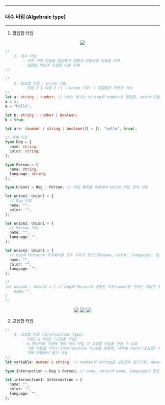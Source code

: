 -----
### 대수 타입 (Algebraic type)
-----
1. 합집합 타입
<div align="center">
<img src="https://github.com/user-attachments/assets/0006e326-bdd1-452c-afaa-5de80372548f">
</div>

```ts
/*
    1. 대수 타입
        - 여러 개의 타입을 합성해서 새롭게 만들어낸 타입을 의미
        - 합집합 타입과 교집합 타입 존재
*/

/*
    2. 합집합 타입 - Union 타입
        - 타입 1 | 타입 2 (| : Union 기호) : 합집합은 무한히 가능
*/
let a: string | number; // a라는 변수는 string와 number의 합집합, union 타입으로 숫자, 문자열 가능 > string number union 타입
a = 1;
a = "hello";

let b: string | number | boolean;
b = true;

let arr: (number | string | boolean)[] = [1, "hello", true];

// 객체 타입
type Dog = {
  name: string;
  color: string;
};

type Person = {
  name: string;
  language: string;
};

type Union1 = Dog | Person; // 타입 별칭을 이용해서 union 타입 정의 가능

let union1: Union1 = {
  // Dog 타입
  name: "",
  color: "",
};

let union2: Union1 = {
  // Person 타입
  name: "",
  language: "",
};

let union3: Union1 = {
  // Dog와 Person의 프로퍼티를 모두 가지고 있으므로(name, color, language), 합집합에도 포함됨 : 두 프로퍼티 속성을 모두 가지면 교집합 타입 (Intersection Types)
  name: "",
  color: "",
  language: "",
};

/*
let union4 : Union1 = { // Dog와 Person의 공통된 부분(name)만 가지는 타입은 두 타입 모두 해당하지 않으므로, 오류 발생 
    name:"",
}
*/
```

<div align="center">
<img src="https://github.com/user-attachments/assets/e9b926bc-fee9-4367-a14b-cb4b67fdd7f7">
<img src="https://github.com/user-attachments/assets/546042a1-b65c-4678-b5fd-10a82ab14692">
<img src="https://github.com/user-attachments/assets/de9ed972-bff5-49ca-850e-22696877b74d">
</div>

2. 교집합 타입
```ts
/*
    3. 교집합 타입 (Intersection Type)
        - 타입1 & 타입2 (교집합 타입)
        - & 연산자를 이용해 여러 개의 타입 간 교집합 타입을 만들 수 있음
        - 기본 타입을 가지고 Intersection Type을 만들면, 대부분 never(공집합) 타입 : 기본 타입 중에서는 공유 또는 겹치는 값이 없음
        - 객체 타입에서 많이 사용
*/
let variable: number & string; // number와 string은 교집합이 없으므로, never 타입 (공집합)

type Intersection = Dog & Person; // name, color와 name, language의 합집합 = name, color, language

let intersection1: Intersection = {
  name: "",
  color: "",
  language: "",
};
```
